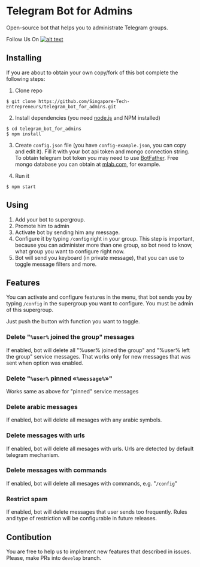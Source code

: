 # Telegram Bot for Admins
Open-source bot that helps you to administrate Telegram groups.

Follow Us On [![alt text][2.1]][2]

[2.1]: http://i.imgur.com/P3YfQoD.png 
[2]: http://www.facebook.com/SingaporeTechEntrepreneurs/

## Installing
If you are about to obtain your own copy/fork of this bot complete the following steps:

1) Clone repo
```
$ git clone https://github.com/Singapore-Tech-Entrepreneurs/telegram_bot_for_admins.git
```

2) Install dependencies (you need [node.js](https://nodejs.org/) and NPM installed)
```
$ cd telegram_bot_for_admins
$ npm install
```

3) Create `config.json` file (you have `config-example.json`, you can copy and edit it). Fill it with your bot api token and mongo connection string. To obtain telegram bot token you may need to use [BotFather](http://t.me/BotFather). Free mongo database you can obtain at [mlab.com](http://mlab.com), for example.

4) Run it
```
$ npm start
```

## Using
1) Add your bot to supergroup.
2) Promote him to admin
3) Activate bot by sending him any message.
4) Configure it by typing `/config` right in your group. This step is important, because you can administer more than one group, so bot need to know, what group you want to configure right now. 
5) Bot will send you keyboard (in private message), that you can use to toggle message filters and more.

## Features

You can activate and configure features in the menu, that bot sends you by typing `/config` in the supergroup you want to configure. You must be admin of this supergroup.

Just push the button with function you want to toggle.

### Delete "`%user%` joined the group" messages
If enabled, bot will delete all "%user% joined the group" and "%user% left the group" service messages. That works only for new messages that was sent when option was enabled.

### Delete "`%user%` pinned «`%message%`»"
Works same as above for "pinned" service messages

### Delete arabic messages
If enabled, bot will delete all mesages with any arabic symbols.

### Delete messages with urls
If enabled, bot will delete all mesages with urls. Urls are detected by default telegram mechanism.

### Delete messages with commands
If enabled, bot will delete all mesages with commands, e.g. "`/config`"

### Restrict spam
If enabled, bot will delete messages that user sends too frequently. Rules and type of restriction will be configurable in future releases.


## Contibution
You are free to help us to implement new features that described in issues. Please, make PRs into `develop` branch.

